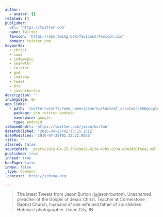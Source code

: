 ```yaml
---
author:
  - avatar: {}
related: []
publisher:
  url: 'https://twitter.com'
  name: Twitter
  favicon: 'https://abs.twimg.com/favicons/favicon.ico'
  domain: twitter.com
keywords:
  - christ
  - inwx
  - indywxpic
  - seanwthr
  - twitter
  - god
  - indiana
  - tweet
  - kjv
  - jasonrburton
description: ''
inLanguage: en
app_links:
  - path: 'twitter/user?screen_name=jasonrburton&ref_src=twsrc%5Egoogle%7Ctwcamp%5Eandroidseo%7Ctwgr%5Eprofile'
    package: com.twitter.android
    namespace: google
    type: android
isBasedOnUrl: 'https://twitter.com/jasonrburton'
datePublished: '2016-04-25T02:35:15.151Z'
dateModified: '2016-04-25T02:33:22.852Z'
title: ''
starred: false
sourcePath: _posts/2016-04-25-356c9e28-413e-4709-833a-e043d38f46a2.md
published: true
inFeed: true
hasPage: false
inNav: false
_type: Comment
_context: 'http://schema.org'

---
```

> The latest Tweets from Jason Burton (@jasonrburton). Unashamed preacher of the Gospel of Jesus Christ. Teacher at Cornerstone Baptist Church, husband of one wife and father of six children. Hobbyist photographer. Union City, IN